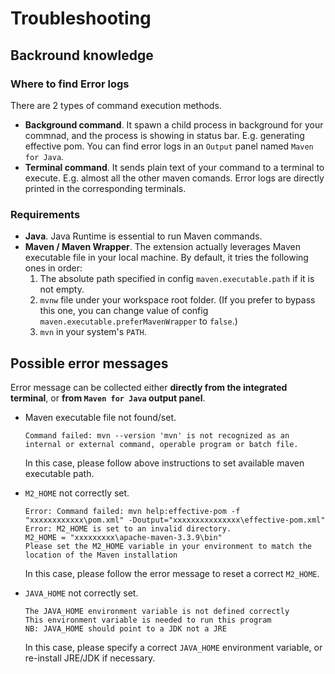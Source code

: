 # Troubleshooting

## Backround knowledge

### Where to find Error logs

There are 2 types of command execution methods.
* **Background command**. It spawn a child process in background for your commnad, and the process is showing in status bar. E.g. generating effective pom. You can find error logs in an `Output` panel named `Maven for Java`.
* **Terminal command**. It sends plain text of your command to a terminal to execute. E.g. almost all the other maven comands. Error logs are directly printed in the corresponding terminals.
  
### Requirements

* **Java**. Java Runtime is essential to run Maven commands.
* **Maven / Maven Wrapper**. The extension actually leverages Maven executable file in your local machine. By default, it tries the following ones in order:
  1. The absolute path specified in config `maven.executable.path` if it is not empty.
  2. `mvnw` file under your workspace root folder. (If you prefer to bypass this one, you can change value of config `maven.executable.preferMavenWrapper` to `false`.)
  3. `mvn` in your system's `PATH`.

## Possible error messages
Error message can be collected either **directly from the integrated terminal**, or **from `Maven for Java` output panel**.

* Maven executable file not found/set.
    ```
    Command failed: mvn --version 'mvn' is not recognized as an internal or external command, operable program or batch file.
    ```
    In this case, please follow above instructions to set available maven executable path.

* `M2_HOME` not correctly set.
    ```
    Error: Command failed: mvn help:effective-pom -f "xxxxxxxxxxxx\pom.xml" -Doutput="xxxxxxxxxxxxxxx\effective-pom.xml"
    Error: M2_HOME is set to an invalid directory. 
    M2_HOME = "xxxxxxxxx\apache-maven-3.3.9\bin" 
    Please set the M2_HOME variable in your environment to match the 
    location of the Maven installation
    ```
    In this case, please follow the error message to reset a correct `M2_HOME`.

* `JAVA_HOME` not correctly set.
    ```
    The JAVA_HOME environment variable is not defined correctly
    This environment variable is needed to run this program
    NB: JAVA_HOME should point to a JDK not a JRE
    ```
    In this case, please specify a correct `JAVA_HOME` environment variable, or re-install JRE/JDK if necessary.